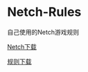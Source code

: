 # Netch-Rules

自己使用的Netch游戏规则

[Netch下载](https://github.com/NetchX/Netch/releases/latest/download/Netch.7z)

[规则下载](https://cdn.jsdelivr.net/gh/HXHGTS/Netch-Rules/archive/main.zip)
